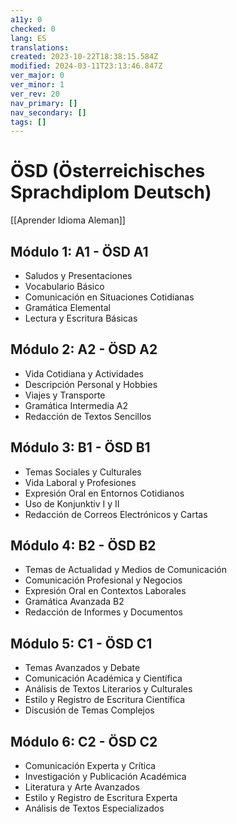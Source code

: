 ```yaml
---
a11y: 0
checked: 0
lang: ES
translations: 
created: 2023-10-22T18:38:15.584Z
modified: 2024-03-11T23:13:46.847Z
ver_major: 0
ver_minor: 1
ver_rev: 20
nav_primary: []
nav_secondary: []
tags: []
---
```

# ÖSD (Österreichisches Sprachdiplom Deutsch)

[[Aprender Idioma Aleman]]

## Módulo 1: A1 - ÖSD A1

- Saludos y Presentaciones
- Vocabulario Básico
- Comunicación en Situaciones Cotidianas
- Gramática Elemental
- Lectura y Escritura Básicas

## Módulo 2: A2 - ÖSD A2

- Vida Cotidiana y Actividades
- Descripción Personal y Hobbies
- Viajes y Transporte
- Gramática Intermedia A2
- Redacción de Textos Sencillos

## Módulo 3: B1 - ÖSD B1

- Temas Sociales y Culturales
- Vida Laboral y Profesiones
- Expresión Oral en Entornos Cotidianos
- Uso de Konjunktiv I y II
- Redacción de Correos Electrónicos y Cartas

## Módulo 4: B2 - ÖSD B2

- Temas de Actualidad y Medios de Comunicación
- Comunicación Profesional y Negocios
- Expresión Oral en Contextos Laborales
- Gramática Avanzada B2
- Redacción de Informes y Documentos

## Módulo 5: C1 - ÖSD C1

- Temas Avanzados y Debate
- Comunicación Académica y Científica
- Análisis de Textos Literarios y Culturales
- Estilo y Registro de Escritura Científica
- Discusión de Temas Complejos

## Módulo 6: C2 - ÖSD C2

- Comunicación Experta y Crítica
- Investigación y Publicación Académica
- Literatura y Arte Avanzados
- Estilo y Registro de Escritura Experta
- Análisis de Textos Especializados
